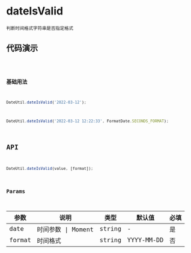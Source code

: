 # dateIsValid

`判断时间格式字符串是否指定格式`


## 代码演示
<code src="./dateIsValid-use" />

### 基础用法
```jsx | pure
DateUtil.dateIsValid('2022-03-12');
```

```jsx | pure
DateUtil.dateIsValid('2022-03-12 12:22:33', FormatDate.SECONDS_FORMAT);
```


## API
```jsx | pure
DateUtil.dateIsValid(value, [format]);
```

### Params

| 参数   | 说明               | 类型   | 默认值     | 必填 |
| ------ | ------------------ | ------ | ---------- | ---- |
| date   | 时间参数 \| Moment | string | -          | 是   |
| format | 时间格式           | string | YYYY-MM-DD | 否   |
